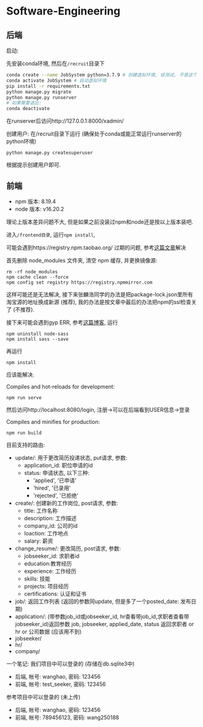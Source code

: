 # Software-Engineering
## 后端

启动:

先安装conda环境, 然后在`/recruit`目录下
```bash
conda create --name JobSystem python=3.7.9 # 创建虚拟环境, 经测试, 不是这个python版本可能会出兼容性问题
conda activate JobSystem # 启动虚拟环境
pip install -r requirements.txt
python manage.py migrate
python manage.py runserver
# 如果需要退出:
conda deactivate
```
在runserver后访问http://127.0.0.1:8000/xadmin/

创建用户:
在/recruit目录下运行 (确保处于conda或能正常运行runserver的python环境)
```
python manage.py createsuperuser
```
根据提示创建用户即可.

## 前端
- npm 版本: 8.19.4
- node 版本: v16.20.2

理论上版本差异问题不大, 但是如果之前没装过npm和node还是按以上版本装吧.

进入`/frontend目录`, 运行`npm install`, 

可能会遇到https://registry.npm.taobao.org/ 过期的问题, 参考[这篇文章](https://juejin.cn/post/7336466381801324607)解决

首先删除 node_modules 文件夹, 清空 npm 缓存, 并更换镜像源:

```
rm -rf node_modules
npm cache clean --force
npm config set registry https://registry.npmmirror.com
```
这样可能还是无法解决, 接下来张麟浩同学的办法是把package-lock.json里所有淘宝源的地址换成新源 (推荐), 我的办法是按文章中最后的办法把npm的ssl检查关了 (不推荐).

接下来可能会遇到gyp ERR, 参考[这篇博客](https://github.com/nodejs/node-gyp/tree/main/docs#readme), 运行
```
npm uninstall node-sass
npm install sass --save
```
再运行
```
npm install
```
应该能解决.

Compiles and hot-reloads for development:
```
npm run serve
```

然后访问http://localhost:8080/login, 注册->可以在后端看到USER信息->登录


Compiles and minifies for production:
```
npm run build
```

目前支持的路由:
- update/: 用于更改简历投递状态, put请求, 参数: 
  - application_id: 职位申请的id
  - status: 申请状态, 以下三种:
    - 'applied', '已申请'
    - 'hired', '已录用'
    - 'rejected', '已拒绝'
- create/: 创建新的工作岗位, post请求, 参数:
  - title: 工作名称
  - description: 工作描述
  - company_id: 公司的id 
  - loaction: 工作地点
  - salary: 薪资
- change_resume/: 更改简历, post请求, 参数: 
  - jobseeker_id: 求职者id 
  - education:教育经历 
  - experience: 工作经历 
  - skills: 技能 
  - projects: 项目经历 
  - certifications: 认证和证书
- job/: 返回工作列表 (返回的参数同update, 但是多了一个posted_date: 发布日期) 
- application/: (带参数job_id或jobseeker_id, hr查看带job_id,求职者查看带jobseeker_id)返回参数 job, jobseeker, applied_date, status
返回求职者 or hr or 公司数据 (应该用不到) 
- jobseeker/
- hr/
- company/

一个笔记: 我们项目中可以登录的 (存储在db.sqlite3中)
- 后端, 帐号: wanghao, 密码: 123456
- 前端, 帐号: test_seeker, 密码: 123456

参考项目中可以登录的 (未上传)
- 后端, 帐号: wanghao, 密码: 123456
- 前端, 帐号: 789456123, 密码: wang250188
